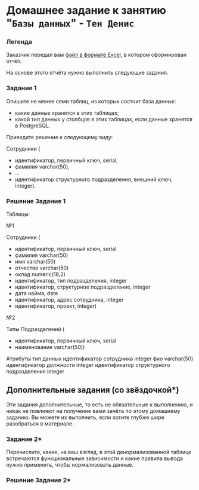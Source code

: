# Домашнее задание к занятию "`Базы данных`" - `Тен Денис`

### Легенда

Заказчик передал вам [файл в формате Excel](https://github.com/netology-code/sdb-homeworks/blob/main/resources/hw-12-1.xlsx), в котором сформирован отчёт. 

На основе этого отчёта нужно выполнить следующие задания.

### Задание 1

Опишите не менее семи таблиц, из которых состоит база данных:

- какие данные хранятся в этих таблицах;
- какой тип данных у столбцов в этих таблицах, если данные хранятся в PostgreSQL.

Приведите решение к следующему виду:

Сотрудники (

- идентификатор, первичный ключ, serial,
- фамилия varchar(50),
- ...
- идентификатор структурного подразделения, внешний ключ, integer).

### Решение Задание 1

Таблицы:

№1

Сотрудники (
+ идентификатор, первичный ключ, serial
+ фамилия varchar(50)
+ имя varchar(50)
+ отчество varchar(50)  
+ оклад numeric(18,2) 
+ идентификатор, тип подразделения, integer
+ идентификатор, структурное подразделение, integer
+ дата найма, date
+ идентификатор,  адрес сотрудника, integer
+ идентификатор, проект, integer)

№2

Типы Подразделений (
+ идентификатор, первичный ключ, serial
+ наименование varchar(50))


Атрибуты	тип данных
идентификатор сотрудника	integer
фио	varchar(50)
идентификатор должности	integer
идентификатор структурного подразделения	integer


## Дополнительные задания (со звёздочкой*)
Эти задания дополнительные, то есть не обязательные к выполнению, и никак не повлияют на получение вами зачёта по этому домашнему заданию. Вы можете их выполнить, если хотите глубже шире разобраться в материале.


### Задание 2*

Перечислите, какие, на ваш взгляд, в этой денормализованной таблице встречаются функциональные зависимости и какие правила вывода нужно применить, чтобы нормализовать данные.

### Решение Задание 2*
